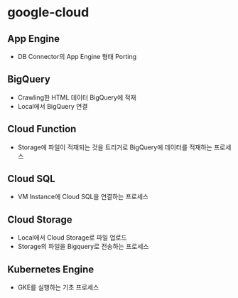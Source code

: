 # google-cloud
## App Engine
- DB Connector의 App Engine 형태 Porting

## BigQuery
- Crawling한 HTML 데이터 BigQuery에 적재
- Local에서 BigQuery 연결

## Cloud Function
- Storage에 파일이 적재되는 것을 트리거로 BigQuery에 데이터를 적재하는 프로세스

## Cloud SQL
- VM Instance에 Cloud SQL을 연결하는 프로세스

## Cloud Storage
- Local에서 Cloud Storage로 파일 업로드
- Storage의 파일을 Bigquery로 전송하는 프로세스

## Kubernetes Engine
- GKE를 실행하는 기초 프로세스
